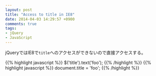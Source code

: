```yaml
---
layout: post
title: "Access to title in IE8"
date: 2014-04-03 14:29:57 +0900
comments: true
tags:
- jQuery
- JavaScript
---
```


jQueryではIE8で`title`へのアクセスができないので直接アクセスする。

{{% highlight javascript %}}
$('title').text('foo');
{{% /highlight %}}
{{% highlight javascript %}}
document.title = 'foo';
{{% /highlight %}}
